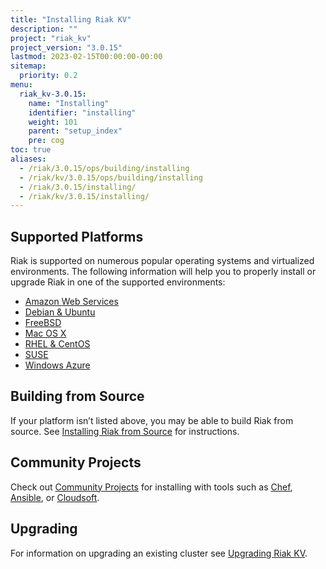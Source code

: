 ```yaml
---
title: "Installing Riak KV"
description: ""
project: "riak_kv"
project_version: "3.0.15"
lastmod: 2023-02-15T00:00:00-00:00
sitemap:
  priority: 0.2
menu:
  riak_kv-3.0.15:
    name: "Installing"
    identifier: "installing"
    weight: 101
    parent: "setup_index"
    pre: cog
toc: true
aliases:
  - /riak/3.0.15/ops/building/installing
  - /riak/kv/3.0.15/ops/building/installing
  - /riak/3.0.15/installing/
  - /riak/kv/3.0.15/installing/
---
```


[install aws]: {{<baseurl>}}riak/kv/3.0.15/setup/installing/amazon-web-services
[install debian & ubuntu]: {{<baseurl>}}riak/kv/3.0.15/setup/installing/debian-ubuntu
[install freebsd]: {{<baseurl>}}riak/kv/3.0.15/setup/installing/freebsd
[install mac osx]: {{<baseurl>}}riak/kv/3.0.15/setup/installing/mac-osx
[install rhel & centos]: {{<baseurl>}}riak/kv/3.0.15/setup/installing/rhel-centos
[install suse]: {{<baseurl>}}riak/kv/3.0.15/setup/installing/suse
[install windows azure]: {{<baseurl>}}riak/kv/3.0.15/setup/installing/windows-azure
[install source index]: {{<baseurl>}}riak/kv/3.0.15/setup/installing/source
[community projects]: {{<baseurl>}}community/projects
[upgrade index]: {{<baseurl>}}riak/kv/3.0.15/setup/upgrading

## Supported Platforms

Riak is supported on numerous popular operating systems and virtualized
environments. The following information will help you to
properly install or upgrade Riak in one of the supported environments:

  * [Amazon Web Services][install aws]
  * [Debian & Ubuntu][install debian & ubuntu]
  * [FreeBSD][install freebsd]
  * [Mac OS X][install mac osx]
  * [RHEL & CentOS][install rhel & centos]
  * [SUSE][install suse]
  * [Windows Azure][install windows azure]

## Building from Source

If your platform isn’t listed above, you may be able to build Riak from source. See [Installing Riak from Source][install source index] for instructions.

## Community Projects

Check out [Community Projects][community projects] for installing with tools such as [Chef](https://www.chef.io/chef/), [Ansible](http://www.ansible.com/), or [Cloudsoft](http://www.cloudsoftcorp.com/).

## Upgrading

For information on upgrading an existing cluster see [Upgrading Riak KV][upgrade index].

